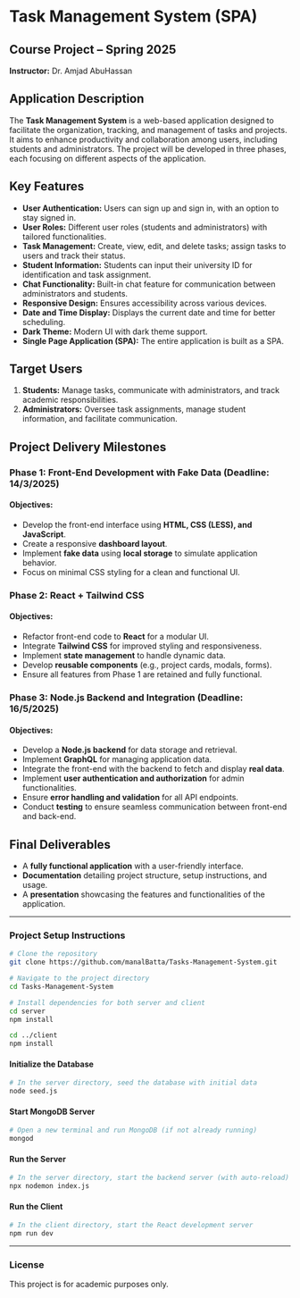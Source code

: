 # Task Management System (SPA)

## Course Project – Spring 2025

**Instructor:** Dr. Amjad AbuHassan

## Application Description

The **Task Management System** is a web-based application designed to facilitate the organization, tracking, and management of tasks and projects. It aims to enhance productivity and collaboration among users, including students and administrators. The project will be developed in three phases, each focusing on different aspects of the application.

## Key Features

- **User Authentication:** Users can sign up and sign in, with an option to stay signed in.
- **User Roles:** Different user roles (students and administrators) with tailored functionalities.
- **Task Management:** Create, view, edit, and delete tasks; assign tasks to users and track their status.
- **Student Information:** Students can input their university ID for identification and task assignment.
- **Chat Functionality:** Built-in chat feature for communication between administrators and students.
- **Responsive Design:** Ensures accessibility across various devices.
- **Date and Time Display:** Displays the current date and time for better scheduling.
- **Dark Theme:** Modern UI with dark theme support.
- **Single Page Application (SPA):** The entire application is built as a SPA.

## Target Users

1. **Students:** Manage tasks, communicate with administrators, and track academic responsibilities.
2. **Administrators:** Oversee task assignments, manage student information, and facilitate communication.

## Project Delivery Milestones

### **Phase 1: Front-End Development with Fake Data** (Deadline: **14/3/2025**)

#### Objectives:

- Develop the front-end interface using **HTML, CSS (LESS), and JavaScript**.
- Create a responsive **dashboard layout**.
- Implement **fake data** using **local storage** to simulate application behavior.
- Focus on minimal CSS styling for a clean and functional UI.

### **Phase 2: React + Tailwind CSS**

#### Objectives:

- Refactor front-end code to **React** for a modular UI.
- Integrate **Tailwind CSS** for improved styling and responsiveness.
- Implement **state management** to handle dynamic data.
- Develop **reusable components** (e.g., project cards, modals, forms).
- Ensure all features from Phase 1 are retained and fully functional.

### **Phase 3: Node.js Backend and Integration** (Deadline: **16/5/2025**)

#### Objectives:

- Develop a **Node.js backend** for data storage and retrieval.
- Implement **GraphQL** for managing application data.
- Integrate the front-end with the backend to fetch and display **real data**.
- Implement **user authentication and authorization** for admin functionalities.
- Ensure **error handling and validation** for all API endpoints.
- Conduct **testing** to ensure seamless communication between front-end and back-end.

## Final Deliverables

- A **fully functional application** with a user-friendly interface.
- **Documentation** detailing project structure, setup instructions, and usage.
- A **presentation** showcasing the features and functionalities of the application.

---

### **Project Setup Instructions**

```sh
# Clone the repository
git clone https://github.com/manalBatta/Tasks-Management-System.git

# Navigate to the project directory
cd Tasks-Management-System

# Install dependencies for both server and client
cd server
npm install

cd ../client
npm install
```

#### **Initialize the Database**

```sh
# In the server directory, seed the database with initial data
node seed.js
```

#### **Start MongoDB Server**

```sh
# Open a new terminal and run MongoDB (if not already running)
mongod
```

#### **Run the Server**

```sh
# In the server directory, start the backend server (with auto-reload)
npx nodemon index.js
```

#### **Run the Client**

```sh
# In the client directory, start the React development server
npm run dev
```

---

### **License**

This project is for academic purposes only.
